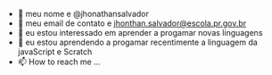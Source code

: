 - 👋 meu nome e @jhonathansalvador
- 👀 meu email de contato e jhonthan.salvador@escola.pr.gov.br
- 🌱 eu estou interessado em aprender a progamar novas linguagens
- 💞️ eu estou aprendendo a progamar recentimente a linguagem da javaScript e Scratch
- 📫 How to reach me ...

<!---
jhonathansalvador/jhonathansalvador is a ✨ special ✨ repository because its `README.md` (this file) appears on your GitHub profile.
You can click the Preview link to take a look at your changes.
--->
